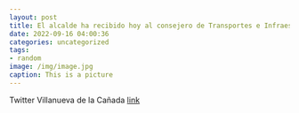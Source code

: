 ```yaml
---
layout: post
title: El alcalde ha recibido hoy al consejero de Transportes e Infraestructuras de la ComunidadDeMadrid, @davidperez, en su visita a ...
date: 2022-09-16 04:00:36
categories: uncategorized
tags:
- random
image: /img/image.jpg
caption: This is a picture
---
```

Twitter Villanueva de la Cañada [link](https://twitter.com/AytoVDLCanada/status/1570387219638112257)
